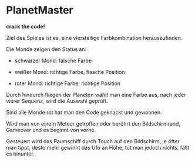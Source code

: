 # PlanetMaster
**crack the code!**

Ziel des Spieles ist es, eine vierstellige Farbkombination herauszufinden.

Die Monde zeigen den Status an:

- schwarzer Mond: falsche Farbe

- weißer Mond:    richtige Farbe, flasche Position

- roter Mond:     richtige Farbe, richtige Position

Durch hindurch fliegen der Planeten wählt man eine Farbe aus, nach jeder vierer Sequenz, wird die Auswahl geprüft.

Sind alle Monde rot hat man den Code geknackt und gewonnen.

Wird man von einem Meteor getroffen oder berührt den Bildschirmrand, Gameover und es beginnt von vorne.

Gesteuert wird das Raumschiff durch Touch auf den Bildschirm, je öfter man tippt, 
desto mehr gewinnt das Ufo an Höhe, tut man jedoch nichts, fällt es hinunter.
